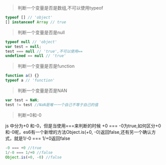 >判断一个变量是否是数组,不可以使用typeof

```javascript
typeof [] // 'object'
[] instanceof Array // true
```

>判断一个变量是否是null

```javascript
typeof null // 'object'
var test = null;
test === null // 'true',不可以使用==
undefined == null // 'true'
```

>判断一个变量是否是function

```javascript
function a() {}
typeof a // 'function'
```

>判断一个变量是否是NAN

```javascript
var test = NaN;
test != test //NaN是唯一一个自己不等于自己的值
```

>判断+0和-0

js 中分为+0 和-0，但是当使用===来判断的时候 +0 === -0为true,如何区分+0和-0呢，es6有一个新增的方法Object.is(+0, -0)返回false,还有另一个确认方式，就是1/-0 === 1/+0返回false

```javascript
-0 === +0 //true
1/-0 === 1/+0 //false
Object.is(+0, -0) //false
```
